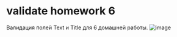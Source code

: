# validate homework 6
Валидация полей Text и Title для 6 домашней работы.
![image](https://user-images.githubusercontent.com/64834614/231194593-cdaeac5f-1059-428a-8d39-96f07765908a.png)
